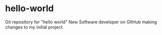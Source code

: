 # hello-world
Git repository for "hello world"
New Software developer on GItHub making changes to my initial project.
